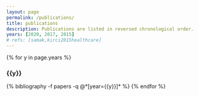 ```yaml
---
layout: page
permalink: /publications/
title: publications
description: Publications are listed in reversed chronological order. 
years: [2020, 2017, 2015]
# refs: [samak,kirci2015healthcare]
---
```


{% for y in page.years %}
  <h3 class="year">{{y}}</h3>
  {% bibliography -f papers -q @*[year={{y}}]* %}
{% endfor %}

<!-- {% for r in page.refs %}
  {% bibliography -f papers -q @*[key = {{r}}] %}
{% endfor %} -->
